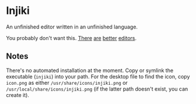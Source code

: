 # Injiki
An unfinished editor written in an unfinished language.

You probably don't want this. [There](http://www.vim.org/) [are](https://www.gnu.org/software/emacs/) [better](https://code.visualstudio.com/) [editors](https://www.sublimetext.com/).

## Notes
There's no automated installation at the moment.
Copy or symlink the executable (`injiki`) into your path.
For the desktop file to find the icon, copy `icon.png` as either `/usr/share/icons/injiki.png` or `/usr/local/share/icons/injiki.png` (if the latter path doesn't exist, you can create it).
